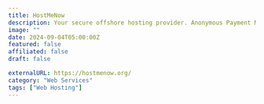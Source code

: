 ```yaml
---
title: HostMeNow
description: Your secure offshore hosting provider. Anonymous Payment Methods. Offshore Locations. Privacy Focused. No KYC!
image: ""
date: 2024-09-04T05:00:00Z
featured: false
affiliated: false
draft: false

externalURL: https://hostmenow.org/
category: "Web Services"
tags: ["Web Hosting"]
---
```

